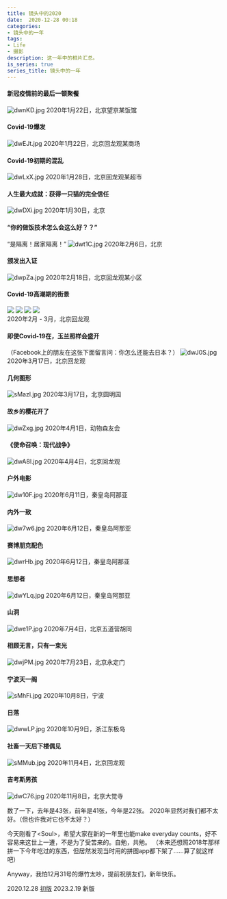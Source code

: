 ```yaml
---
title: 镜头中的2020
date:  2020-12-28 00:18
categories: 
- 镜头中的一年
tags:
- Life
- 摄影
description: 这一年中的相片汇总。
is_series: true
series_title: 镜头中的一年
---
```


#### 新冠疫情前的最后一顿聚餐
![dwnKD.jpg](https://i.imgtg.com/2023/02/19/dwnKD.jpg)
2020年1月22日，北京望京某饭馆

#### Covid-19爆发
![dwEJt.jpg](https://i.imgtg.com/2023/02/19/dwEJt.jpg)
2020年1月22日，北京回龙观某商场

#### Covid-19初期的混乱
![dwLxX.jpg](https://i.imgtg.com/2023/02/19/dwLxX.jpg)
2020年1月28日，北京回龙观某超市

#### 人生最大成就：获得一只猫的完全信任
![dwDXi.jpg](https://i.imgtg.com/2023/02/19/dwDXi.jpg)
2020年1月30日，北京

#### “你的做饭技术怎么会这么好？？”
“是隔离！居家隔离！”
![dwt1C.jpg](https://i.imgtg.com/2023/02/19/dwt1C.jpg)
2020年2月6日，北京

#### 颁发出入证
![dwpZa.jpg](https://i.imgtg.com/2023/02/19/dwpZa.jpg)
2020年2月18日，北京回龙观某小区

#### Covid-19高潮期的街景
<div class="image-slider">
	<img src="https://i.imgtg.com/2023/02/19/dwmBK.jpg">
	<img src="https://i.imgtg.com/2023/02/19/dwvJB.jpg">
	<img src="https://i.imgtg.com/2023/02/19/dwyfs.jpg">
	<img src="https://i.imgtg.com/2023/02/19/dw4HL.jpg">
</div>
2020年2月 - 3月，北京回龙观

#### 即使Covid-19在，玉兰照样会盛开
（Facebook上的朋友在这张下面留言问：你怎么还能去日本？）
![dwJ0S.jpg](https://i.imgtg.com/2023/02/19/dwJ0S.jpg)
2020年3月17日，北京回龙观

#### 几何图形
![sMazl.jpg](https://i.imgtg.com/2023/02/19/sMazl.jpg)
2020年3月17日，北京圆明园

#### 故乡的樱花开了
![dwZxg.jpg](https://i.imgtg.com/2023/02/19/dwZxg.jpg)
2020年4月1日，动物森友会

#### 《使命召唤：现代战争》
![dwA8l.jpg](https://i.imgtg.com/2023/02/19/dwA8l.jpg)
2020年4月4日，北京回龙观

#### 户外电影
![dw10F.jpg](https://i.imgtg.com/2023/02/19/dw10F.jpg)
2020年6月11日，秦皇岛阿那亚

#### 内外一致
![dw7w6.jpg](https://i.imgtg.com/2023/02/19/dw7w6.jpg)
2020年6月12日，秦皇岛阿那亚

#### 赛博朋克配色
![dwrHb.jpg](https://i.imgtg.com/2023/02/19/dwrHb.jpg)
2020年6月12日，秦皇岛阿那亚

#### 思想者
![dwYLq.jpg](https://i.imgtg.com/2023/02/19/dwYLq.jpg)
2020年6月12日，秦皇岛阿那亚

#### 山洞
![dwe1P.jpg](https://i.imgtg.com/2023/02/19/dwe1P.jpg)
2020年7月4日，北京五道营胡同

#### 相顾无言，只有一束光
![dwjPM.jpg](https://i.imgtg.com/2023/02/19/dwjPM.jpg)
2020年7月23日，北京永定门

#### 宁波天一阁
![sMhFi.jpg](https://i.imgtg.com/2023/02/19/sMhFi.jpg)
2020年10月8日，宁波

#### 日落
![dwwLP.jpg](https://i.imgtg.com/2023/02/19/dwwLP.jpg)
2020年10月9日，浙江东极岛

#### 社畜一天后下楼偶见
![sMMub.jpg](https://i.imgtg.com/2023/02/19/sMMub.jpg)
2020年11月4日，北京回龙观

#### 吉考斯男孩
![dwC76.jpg](https://i.imgtg.com/2023/02/19/dwC76.jpg)
2020年11月8日，北京大觉寺

数了一下，去年是43张，前年是41张，今年是22张。
2020年显然对我们都不太好。（但也许我对它也不太好？）

今天刚看了\<Soul\>，希望大家在新的一年里也能make everyday counts，好不容易来这世上一遭，不是为了受苦来的。自勉，共勉。
（本来还想照2018年那样拼一下今年吃过的东西，但居然发现当时用的拼图app都下架了……算了就这样吧）

Anyway，我怕12月31号的爆竹太吵，提前祝朋友们，新年快乐。

2020.12.28 [初版](https://mp.weixin.qq.com/s?__biz=MzA5MjgxMzEyNg==&mid=2459685509&idx=1&sn=86cc77a5f997163042e6f3354c5c14f9&chksm=870810acb07f99baf3d50407674cd6033b0b1482bea841af9251725c7a18b1d23d6885b8851a&token=452082357)
2023.2.19 新版